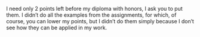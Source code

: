 I need only 2 points left before my diploma with honors, I ask you to put them. I didn’t do all the examples from the assignments, for which, of course, you can lower my points, but I didn’t do them simply because I don’t see how they can be applied in my work.
